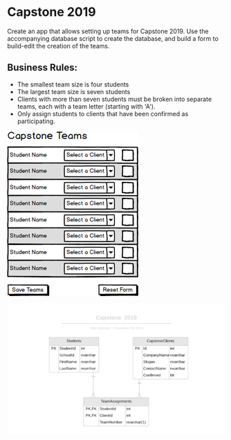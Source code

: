 # Capstone 2019

Create an app that allows setting up teams for Capstone 2019. Use the accompanying database script to create the database, and build a form to build-edit the creation of the teams.

## Business Rules:

- The smallest team size is four students
- The largest team size is seven students
- Clients with more than seven students must be broken into separate teams, each with a team letter (starting with 'A').
- Only assign students to clients that have been confirmed as participating.

![](./Capstone_2019.png)

![](./Capstone_2019_ERD.png)

